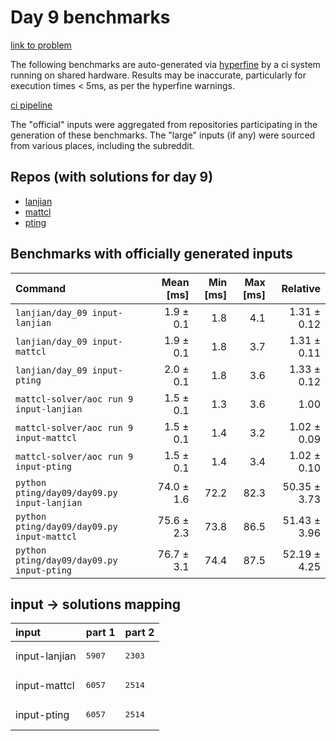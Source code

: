 # Day 9 benchmarks

[link to problem](http://adventofcode.com/2022/day/9)

The following benchmarks are auto-generated via [hyperfine](https://github.com/sharkdp/hyperfine) by a ci system running on shared hardware. Results may be inaccurate, particularly for execution times < 5ms, as per the hyperfine warnings.

[ci pipeline](http://ci.papercode.net:8080/teams/aoc2022/pipelines/aoc-compare-2022)

The "official" inputs were aggregated from repositories participating in the generation of these benchmarks. The "large" inputs (if any) were sourced from various places, including the subreddit.

## Repos (with solutions for day 9)


- [lanjian](https://github.com/LanJian/aoc-2022)
- [mattcl](https://github.com/mattcl/aoc2022)
- [pting](https://github.com/pting/aoc2022)

## Benchmarks with officially generated inputs
| Command | Mean [ms] | Min [ms] | Max [ms] | Relative |
|:---|---:|---:|---:|---:|
| `lanjian/day_09 input-lanjian` | 1.9 ± 0.1 | 1.8 | 4.1 | 1.31 ± 0.12 |
| `lanjian/day_09 input-mattcl` | 1.9 ± 0.1 | 1.8 | 3.7 | 1.31 ± 0.11 |
| `lanjian/day_09 input-pting` | 2.0 ± 0.1 | 1.8 | 3.6 | 1.33 ± 0.12 |
| `mattcl-solver/aoc run 9 input-lanjian` | 1.5 ± 0.1 | 1.3 | 3.6 | 1.00 |
| `mattcl-solver/aoc run 9 input-mattcl` | 1.5 ± 0.1 | 1.4 | 3.2 | 1.02 ± 0.09 |
| `mattcl-solver/aoc run 9 input-pting` | 1.5 ± 0.1 | 1.4 | 3.4 | 1.02 ± 0.10 |
| `python pting/day09/day09.py input-lanjian` | 74.0 ± 1.6 | 72.2 | 82.3 | 50.35 ± 3.73 |
| `python pting/day09/day09.py input-mattcl` | 75.6 ± 2.3 | 73.8 | 86.5 | 51.43 ± 3.96 |
| `python pting/day09/day09.py input-pting` | 76.7 ± 3.1 | 74.4 | 87.5 | 52.19 ± 4.25 |

## input -> solutions mapping
|input|part 1|part 2|
|:---|:---|:---|
|input-lanjian|<pre>5907</pre>|<pre>2303</pre>|
|input-mattcl|<pre>6057</pre>|<pre>2514</pre>|
|input-pting|<pre>6057</pre>|<pre>2514</pre>|
